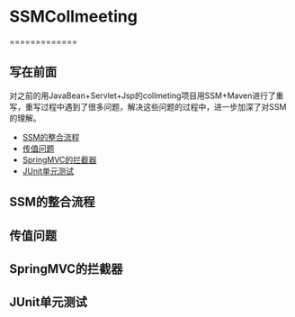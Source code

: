 # SSMCollmeeting
=============

写在前面
------------

对之前的用JavaBean+Servlet+Jsp的collmeting项目用SSM+Maven进行了重写，重写过程中遇到了很多问题，解决这些问题的过程中，进一步加深了对SSM的理解。<br>
- [SSM的整合流程](#1)
- [传值问题](#2)
-  [SpringMVC的拦截器](#3)
-  [JUnit单元测试](#4)

<a id="1">SSM的整合流程</a>
-----------



<a id="2">传值问题</a>
-----------



<a id="3">SpringMVC的拦截器</a>
-----------

<a id="4">JUnit单元测试</a>
-----------
